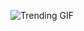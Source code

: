 
<!-- GIF_SECTION -->
![Trending GIF](https://media4.giphy.com/media/v1.Y2lkPThiYjIxNzcyOG14dGRtbzNoMjF1aW01bmFvdWVxNTB0bmtkeWVrNWJmNGIwZXB4eCZlcD12MV9naWZzX3NlYXJjaCZjdD1n/3oKIPnAiaMCws8nOsE/giphy.gif)
<!-- END_GIF_SECTION -->
